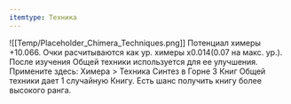 ```yaml
---
itemtype: Техника
---
```

![[Temp/Placeholder_Chimera_Techniques.png]]
Потенциал химеры +10.066. Очки расчитываются как ур. химеры x0.014(0.07 на макс. ур.). После изучения Общей техники используется для ее улучшения. Примените здесь: Химера > Техника Синтез в Горне 3 Книг Общей техники дает 1 случайную Книгу. Есть шанс получить книгу более высокого ранга.
